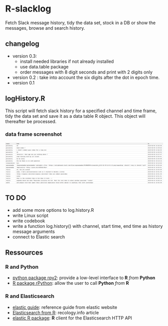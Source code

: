 # R-slacklog
Fetch Slack message history, tidy the data set, stock in a DB or show the messages,
browse and search history.

## changelog
* version 0.3:
    + install needed libraries if not already installed
    + use data.table package
    + order messages with 8 digit seconds and print with 2 digits only
* version 0.2 : take into account the six digits after the dot in epoch time.
* version 0.1 

## logHistory.R
This script will fetch slack history for a specified channel and time frame, tidy
the data set and save it as a data table R object. This object will thereafter be
processed.

### data frame screenshot

![](logHistory.png)

## TO DO
* add some more options to log.history.R
* write Linux script
* write codebook
* write a function log.history() with channel, start time, end time as history 
message arguments
* connect to Elastic search

## Ressources
### R and Python

* [python package rpy2](http://rpy.sourceforge.net/): provide a low-level interface to 
**R** _from_ **Python**
* [R package rPython](http://rpython.r-forge.r-project.org/): allow the user to
call **Python** _from_ **R**


### R and Elasticsearch 

* [elastic guide](http://www.elastic.co/guide/en/elasticsearch/reference/current/index.html):
reference guide from elastic website
* [Elasticsearch from R](http://recology.info/2015/01/elasticsearch/): recology.info 
article
* [elastic R package](https://github.com/ropensci/elastic): **R** client for the Elasticsearch
HTTP API




